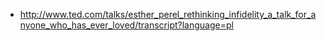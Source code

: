 - http://www.ted.com/talks/esther_perel_rethinking_infidelity_a_talk_for_anyone_who_has_ever_loved/transcript?language=pl
